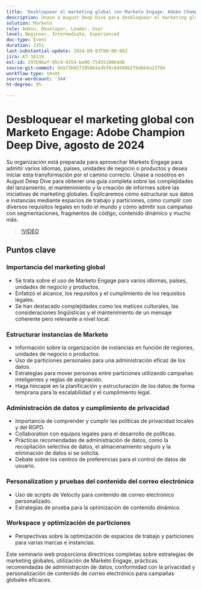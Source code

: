 ```yaml
---
title: 'Desbloquear el marketing global con Marketo Engage: Adobe Champion Deep Dive, agosto de 2024'
description: Únase a August Deep Dive para desbloquear el marketing global con Marketo Engage, lo que abarca la estructuración de datos, el cumplimiento legal, la compatibilidad de campañas con segmentaciones, fragmentos de código, contenido dinámico y mucho más, con perspectivas sobre la optimización de espacios de trabajo y particiones para varias marcas e instancias.
solution: Marketo
role: Admin, Developer, Leader, User
level: Beginner, Intermediate, Experienced
doc-type: Event
duration: 3351
last-substantial-update: 2024-09-03T00:00:00Z
jira: KT-16119
exl-id: 297b9baf-95c9-4154-be96-75455100b4d8
source-git-commit: 8da73b657295864a3bf6c64598b2fbd664a2379d
workflow-type: tm+mt
source-wordcount: '344'
ht-degree: 0%

---
```


# Desbloquear el marketing global con Marketo Engage: Adobe Champion Deep Dive, agosto de 2024

Su organización está preparada para aprovechar Marketo Engage para admitir varios idiomas, países, unidades de negocio o productos y desea iniciar esta transformación por el camino correcto. Únase a nosotros en August Deep Dive para obtener una guía completa sobre las complejidades del lanzamiento, el mantenimiento y la creación de informes sobre las iniciativas de marketing globales. Explicaremos cómo estructurar sus datos e instancias mediante espacios de trabajo y particiones, cómo cumplir con diversos requisitos legales en todo el mundo y cómo admitir sus campañas con segmentaciones, fragmentos de código, contenido dinámico y mucho más.

>[!VIDEO](https://video.tv.adobe.com/v/3433245/?learn=on)

## Puntos clave

### Importancia del marketing global

* Se trata sobre el uso de Marketo Engage para varios idiomas, países, unidades de negocio y productos.
* Enfatizó el alcance, los requisitos y el cumplimiento de los requisitos legales.
* Se han destacado complejidades como los matices culturales, las consideraciones lingüísticas y el mantenimiento de un mensaje coherente pero relevante a nivel local.

### Estructurar instancias de Marketo

* Información sobre la organización de instancias en función de regiones, unidades de negocio o productos.
* Uso de particiones personales para una administración eficaz de los datos.
* Estrategias para mover personas entre particiones utilizando campañas inteligentes y reglas de asignación.
* Haga hincapié en la planificación y estructuración de los datos de forma temprana para la escalabilidad y el cumplimiento legal.

### Administración de datos y cumplimiento de privacidad

* Importancia de comprender y cumplir las políticas de privacidad locales y del RGPD.
* Collaboration con equipos legales para el desarrollo de políticas.
* Prácticas recomendadas de administración de datos, como la recopilación selectiva de datos, el almacenamiento seguro y la eliminación de datos si se solicita.
* Debate sobre los centros de preferencias para el control de datos de usuario.

### Personalization y pruebas del contenido del correo electrónico

* Uso de scripts de Velocity para contenido de correo electrónico personalizado.
* Estrategias de prueba para la optimización de contenido dinámico.

### Workspace y optimización de particiones

* Perspectivas sobre la optimización de espacios de trabajo y particiones para varias marcas e instancias.

Este seminario web proporciona directrices completas sobre estrategias de marketing globales, utilización de Marketo Engage, prácticas recomendadas de administración de datos, conformidad con la privacidad y personalización de contenido de correo electrónico para campañas globales eficaces.
